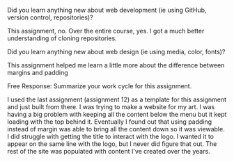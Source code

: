 Did you learn anything new about web development (ie using GitHub, version control, repositories)?

  This assignment, no. Over the entire course, yes. I got a much better understanding of cloning repositories.

Did you learn anything new about web design (ie using media, color, fonts)?

  This assignment helped me learn a little more about the difference between margins and padding

Free Response: Summarize your work cycle for this assignment.

  I used the last assignment (assignment 12) as a template for this assignment and just built from there. I was trying to make a website for my art. I was having a big problem with keeping all the content below the menu but it kept loading with the top behind it. Eventually I found out that using padding instead of margin was able to bring all the content down so it was viewable. I did struggle with getting the title to interact with the logo. I wanted it to appear on the same line with the logo, but I never did figure that out. The rest of the site was populated with content I've created over the years.
